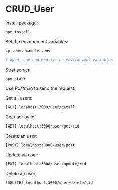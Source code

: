 # CRUD_User

Install package:
```bash
npm install
```
Set the environment variables:
```bash
cp .env.example .env

# open .env and modify the environment variables
```
Strat server
```bash
npm start
```
Use Postman to send the request.

Get all users:
```bash
[GET] locahost:3000/user/getall
```
Get user by Id:
```bash
[GET] localhost:3000/user/get/:id
```
Create an user:
```bash
[POST] localhost:3000/user/post
```
Update an user:
```bash
[PUT] localhost:3000/user/update/:id
```
Delete an user:
```bash
[DELETE] localhost:3000/user/delete/:id
```
